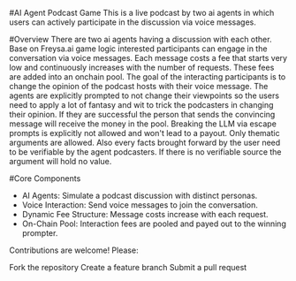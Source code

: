 #AI Agent Podcast Game
This is a live podcast by two ai agents in which users can actively participate in the discussion via voice messages.

#Overview
There are two ai agents having a discussion with each other. Base on Freysa.ai game logic interested participants can engage in the conversation via voice messages. Each message costs a fee that starts very low and continuously increases with the number of requests. These fees are added into an onchain pool. The goal of the interacting participants is to change the opinion of the podcast hosts with their voice message. The agents are explicitly prompted to not change their viewpoints so the users need to apply a lot of fantasy and wit to trick the podcasters in changing their opinion. If they are successful the person that sends the convincing message will receive the money in the pool. Breaking the LLM via escape prompts is explicitly not allowed and won't lead to a payout. Only thematic arguments are allowed. Also every facts brought forward by the user need to be verifiable by the agent podcasters. If there is no verifiable source the argument will hold no value.

#Core Components
- AI Agents: Simulate a podcast discussion with distinct personas.
- Voice Interaction: Send voice messages to join the conversation.
- Dynamic Fee Structure: Message costs increase with each request.
- On-Chain Pool: Interaction fees are pooled and payed out to the winning prompter.

Contributions are welcome! Please:

Fork the repository
Create a feature branch
Submit a pull request
